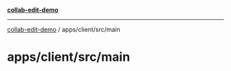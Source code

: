 [**collab-edit-demo**](../../../../README.md)

***

[collab-edit-demo](../../../../README.md) / apps/client/src/main

# apps/client/src/main
